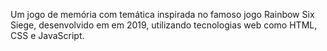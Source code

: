 Um jogo de memória com temática inspirada no famoso jogo Rainbow Six Siege, desenvolvido em em 2019, utilizando tecnologias web como HTML, CSS e JavaScript.
